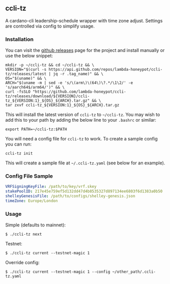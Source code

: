 ## ccli-tz

A cardano-cli leadership-schedule wrapper with time zone adjust. Settings are controlled via config to simplify usage.  

### Installation

You can visit the [github releases](https://github.com/lambda-honeypot/ccli-tz/releases) page for the project and install manually or use the below snippet:

```shell
mkdir -p ~/ccli-tz && cd ~/ccli-tz && \
VERSION="$(curl -s https://api.github.com/repos/lambda-honeypot/ccli-tz/releases/latest | jq -r .tag_name)" && \
OS="$(uname)" && \
ARCH="$(uname -m | sed -e 's/\(arm\)\(64\)\?.*/\1\2/' -e 's/aarch64$/arm64/')" && \
curl -fsSLO "https://github.com/lambda-honeypot/ccli-tz/releases/download/${VERSION}/ccli-tz_${VERSION:1}_${OS}_${ARCH}.tar.gz" && \
tar zxvf ccli-tz_${VERSION:1}_${OS}_${ARCH}.tar.gz
```

This will install the latest version of `ccli-tz` to `~/ccli-tz`. You may wish to add this to your path by adding the below line to your `.bashrc` or similar:

```shell
export PATH=~/ccli-tz:$PATH
```

You will need a config file for `ccli-tz` to work. To create a sample config you can run: 

```shell
ccli-tz init
```

This will create a sample file at `~/.ccli-tz.yaml` (see below for an example).

### Config File Sample

```yaml
VRFSigningKeyFile: /path/to/key/vrf.skey
stakePoolID: 217e45e759ef5d132dd47d4b8535327d897134ee6803f6d1383a0b50
shelleyGenesisFile: /path/to/configs/shelley-genesis.json
timeZone: Europe/London
```

### Usage

Simple (defaults to mainnet):
```shell
$ ./ccli-tz next
```

Testnet:
```shell
$ ./ccli-tz current --testnet-magic 1
```

Override config:
```shell
$ ./ccli-tz current --testnet-magic 1 --config ~/other_path/.ccli-tz.yaml
```
